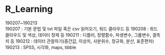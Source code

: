 # R_Learning
190207~190213
<br>
190207 : 기본 문법 및 txt 파일 혹은 csv 읽어오기, 워드 클라우드 등
190208 : 워드 클라우드 및 색상, 데이터 정제 등
190211 : 디플러, 정렬함수, 파생변수, 그룹변수, 결측치 등
190212 : 데이터 관찰하기(중간값, 이상치, 사분위수, 정규화, 분산, 표준편차)
190213 : SPSS, 시각화, maps, tibble
